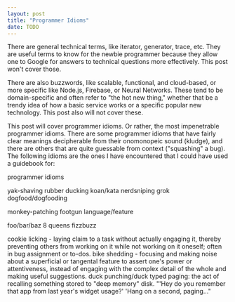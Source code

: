 ```yaml
---
layout: post
title: "Programmer Idioms"
date: TODO
---
```



There are general technical terms, like iterator, generator, trace, etc. They are useful terms to know for the newbie programmer because they allow one to Google for answers to technical questions more effectively. This post won't cover those.

There are also buzzwords, like scalable, functional, and cloud-based, or more specific like Node.js, Firebase, or Neural Networks. These tend to be domain-specific and often refer to "the hot new thing," whether that be a trendy idea of how a basic service works or a specific popular new technology. This post also will not cover these.

This post will cover programmer idioms. Or rather, the most impenetrable programmer idioms. There are some programmer idioms that have fairly clear meanings decipherable from their onomonopeic sound (kludge), and there are others that are quite guessable from context ("squashing" a bug). The following idioms are the ones I have encountered that I could have used a guidebook for:

programmer idioms

yak-shaving
rubber ducking
koan/kata
nerdsniping
grok
dogfood/dogfooding

monkey-patching
footgun language/feature


foo/bar/baz
8 queens
fizzbuzz

cookie licking - laying claim to a task without actually engaging it, thereby preventing others from working on it while not working on it oneself; often in bug assignment or to-dos.
bike shedding - focusing and making noise about a superficial or tangental feature to assert one's power or attentiveness, instead of engaging with the complex detail of the whole and making useful suggestions.
duck punching/duck typed
paging: the act of recalling something stored to "deep memory" disk. "'Hey do you remember that app from last year's widget usage?' 'Hang on a second, paging..."
